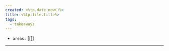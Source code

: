 ```yaml
---
created: <%tp.date.now()%>
title: <%tp.file.title%>
tags:
  - takeaways
---
```


- `areas:` [[]]

---
